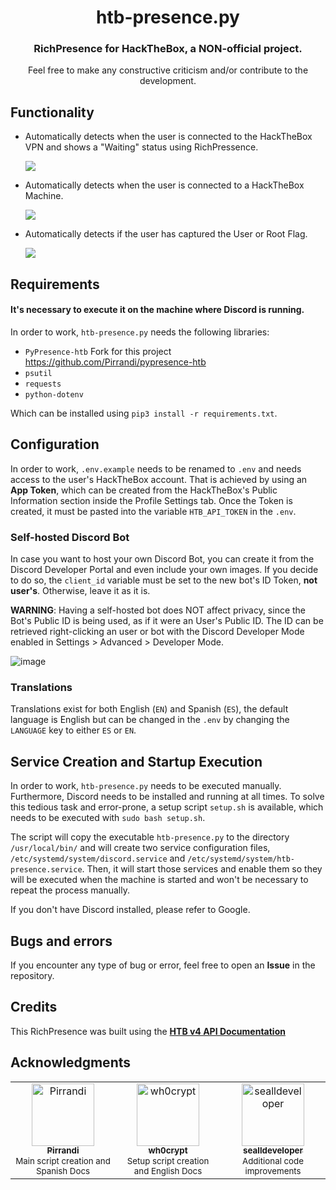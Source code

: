 <h1 align="center">htb-presence.py</h1>
<h3 align="center">RichPresence for HackTheBox, a NON-official project.</h3>
<p align="center">Feel free to make any constructive criticism and/or contribute to the development.</p>

## Functionality

- Automatically detects when the user is connected to the HackTheBox VPN and shows a "Waiting" status using RichPressence.
  
  ![](https://i.imgur.com/lkAXh34.png)
  
- Automatically detects when the user is connected to a HackTheBox Machine.
  
  ![](https://i.imgur.com/Wvn9x3m.png)
 
- Automatically detects if the user has captured the User or Root Flag.
  
  ![](https://i.imgur.com/yJrS94P.png)


## Requirements
#### It's necessary to execute it on the machine where Discord is running.
In order to work, `htb-presence.py` needs the following libraries:

- `PyPresence-htb` Fork for this project https://github.com/Pirrandi/pypresence-htb
- `psutil`
- `requests`
- `python-dotenv`

Which can be installed using `pip3 install -r requirements.txt`.


## Configuration
In order to work, `.env.example` needs to be renamed to `.env` and needs access to the user's HackTheBox account. That is achieved by using an __App Token__, which can be created from the HackTheBox's Public Information section inside the Profile Settings tab. Once the Token is created, it must be pasted into the variable `HTB_API_TOKEN` in the `.env`.

### Self-hosted Discord Bot
In case you want to host your own Discord Bot, you can create it from the Discord Developer Portal and even include your own images. If you decide to do so, the `client_id` variable must be set to the new bot's ID Token, **not user's**. Otherwise, leave it as it is.

**WARNING**: Having a self-hosted bot does NOT affect privacy, since the Bot's Public ID is being used, as if it were an User's Public ID. The ID can be retrieved right-clicking an user or bot with the Discord Developer Mode enabled in Settings > Advanced > Developer Mode.

![image](https://i.imgur.com/79Insfc.png)

### Translations
Translations exist for both English (`EN`) and Spanish (`ES`), the default language is English but can be changed in the `.env` by changing the `LANGUAGE` key to either `ES` or `EN`.


## Service Creation and Startup Execution
In order to work, `htb-presence.py` needs to be executed manually. Furthermore, Discord needs to be installed and running at all times. To solve this tedious task and error-prone, a setup script `setup.sh` is available, which needs to be executed with `sudo bash setup.sh`.

The script will copy the executable `htb-presence.py` to the directory `/usr/local/bin/` and will create two service configuration files, `/etc/systemd/system/discord.service` and `/etc/systemd/system/htb-presence.service`. Then, it will start those services and enable them so they will be executed when the machine is started and won't be necessary to repeat the process manually.

If you don't have Discord installed, please refer to Google.


## Bugs and errors
If you encounter any type of bug or error, feel free to open an **Issue** in the repository.


## Credits
This RichPresence was built using the **[HTB v4 API Documentation](https://github.com/Propolisa/htb-api-docs)**


## Acknowledgments
<table>
    <tr>
        <td align="center" valign="top" width="14.28%">
            <a href="https://github.com/Pirrandi">
                <img src="https://avatars.githubusercontent.com/Pirrandi?v=3?s=100" width="100px;" alt="Pirrandi" />
                <br />
                <sub><b>Pirrandi</b>
            </a>
            <br />
            <sub>Main script creation and Spanish Docs
        </td>
        <td align="center" valign="top" width="14.28%">
            <a href="https://github.com/wh0crypt">
                <img src="https://avatars.githubusercontent.com/wh0crypt?v=3?s=100" width="100px;" alt="wh0crypt" />
                <br />
                <sub><b>wh0crypt</b>
            </a>
            <br />
            <sub>Setup script creation and English Docs
        </td>
        <td align="center" valign="top" width="14.28%">
            <a href="https://github.com/sealldeveloper">
                <img src="https://avatars.githubusercontent.com/sealldeveloper?v=3?s=100" width="100px;" alt="sealldeveloper" />
                <br />
                <sub><b>sealldeveloper</b>
            </a>
            <br />
            <sub>Additional code improvements
        </td>
    </tr>
</table>
